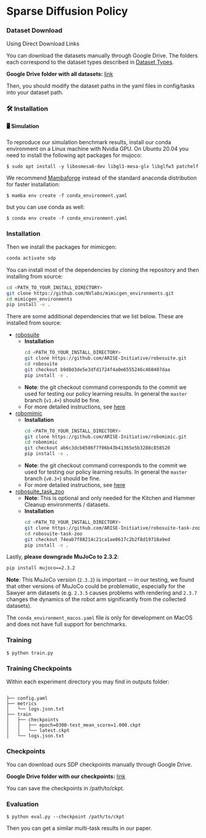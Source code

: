 # Sparse Diffusion Policy

### Dataset Download

Using Direct Download Links

You can download the datasets manually through Google Drive. The folders each correspond to the dataset types described in [Dataset Types](#dataset-types).

**Google Drive folder with all datasets:** [link](https://drive.google.com/drive/folders/14e9kkHGfApuQ709LBEbXrXVI1Lp5Ax7p?usp=drive_link)

Then, you should modify the dataset paths in the yaml files in config/tasks into your dataset path.

### 🛠️ Installation
#### 🖥️ Simulation
To reproduce our simulation benchmark results, install our conda environment on a Linux machine with Nvidia GPU. On Ubuntu 20.04 you need to install the following apt packages for mujoco:
```console
$ sudo apt install -y libosmesa6-dev libgl1-mesa-glx libglfw3 patchelf
```

We recommend [Mambaforge](https://github.com/conda-forge/miniforge#mambaforge) instead of the standard anaconda distribution for faster installation: 
```console
$ mamba env create -f conda_environment.yaml
```

but you can use conda as well: 
```console
$ conda env create -f conda_environment.yaml
```
### Installation

Then we install the packages for mimicgen:

```sh
conda activate sdp
```

You can install most of the dependencies by cloning the repository and then installing from source:

```sh
cd <PATH_TO_YOUR_INSTALL_DIRECTORY>
git clone https://github.com/NVlabs/mimicgen_environments.git
cd mimicgen_environments
pip install -e .
```

There are some additional dependencies that we list below. These are installed from source:

- [robosuite](https://robosuite.ai/)
    - **Installation**
      ```sh
      cd <PATH_TO_YOUR_INSTALL_DIRECTORY>
      git clone https://github.com/ARISE-Initiative/robosuite.git
      cd robosuite
      git checkout b9d8d3de5e3dfd1724f4a0e6555246c460407daa
      pip install -e .
      ```
    - **Note**: the git checkout command corresponds to the commit we used for testing our policy learning results. In general the `master` branch (`v1.4+`) should be fine.
    - For more detailed instructions, see [here](https://robosuite.ai/docs/installation.html)
- [robomimic](https://robomimic.github.io/)
    - **Installation**
      ```sh
      cd <PATH_TO_YOUR_INSTALL_DIRECTORY>
      git clone https://github.com/ARISE-Initiative/robomimic.git
      cd robomimic
      git checkout ab6c3dcb8506f7f06b43b41365e5b3288c858520
      pip install -e .
      ```
    - **Note**: the git checkout command corresponds to the commit we used for testing our policy learning results. In general the `master` branch (`v0.3+`) should be fine.
    - For more detailed instructions, see [here](https://robomimic.github.io/docs/introduction/installation.html)
- [robosuite_task_zoo](https://github.com/ARISE-Initiative/robosuite-task-zoo)
    - **Note**: This is optional and only needed for the Kitchen and Hammer Cleanup environments / datasets.
    - **Installation**
      ```sh
      cd <PATH_TO_YOUR_INSTALL_DIRECTORY>
      git clone https://github.com/ARISE-Initiative/robosuite-task-zoo
      cd robosuite-task-zoo
      git checkout 74eab7f88214c21ca1ae8617c2b2f8d19718a9ed
      pip install -e .
      ```

Lastly, **please downgrade MuJoCo to 2.3.2**:
```sh
pip install mujoco==2.3.2
```

**Note**: This MuJoCo version (`2.3.2`) is important -- in our testing, we found that other versions of MuJoCo could be problematic, especially for the Sawyer arm datasets (e.g. `2.3.5` causes problems with rendering and `2.3.7` changes the dynamics of the robot arm significantly from the collected datasets).

The `conda_environment_macos.yaml` file is only for development on MacOS and does not have full support for benchmarks.

### Training
```console
$ python train.py
```

### Training Checkpoints

Within each experiment directory you may find in outputs folder:
```

├── config.yaml
├── metrics
│   └── logs.json.txt
├── train
│   ├── checkpoints
│   │   ├── epoch=0300-test_mean_score=1.000.ckpt
│   │   └── latest.ckpt
│   └── logs.json.txt

```

### Checkpoints

You can download ours SDP checkpoints manually through Google Drive. 

**Google Drive folder with our checkpoints:** [link](https://drive.google.com/file/d/1zpnTMHkOW1d9iXUsVNm-KipmXCmB5dwy/view?usp=drive_link)

You can save the checkpoints in /path/to/ckpt.

### Evaluation
```console
$ python eval.py --checkpoint /path/to/ckpt
```

Then you can get a similar multi-task results in our paper.
